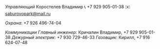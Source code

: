*Управляющий*
Коростелев Владимир
📞 +7 929 905-01-38
✉️ saburovopark@mail.ru

_Охрана_: +7 926 496-74-04

*Коммуникации*
_Главный инженер_: Кричалин Владимир, +7 929 905-01-38
_Дежурный электрик_: +7 930 729-46-33
_Газовщик_: Кирилл, +7 916 624-07-48
